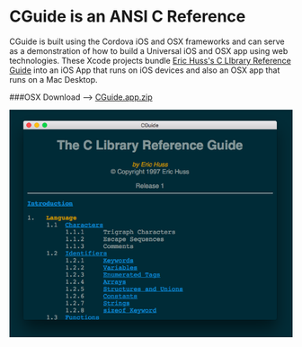 CGuide is an ANSI C Reference
====
CGuide is built using the Cordova iOS and OSX frameworks and can serve as a demonstration of how to build a Universal iOS and OSX app using web technologies. These Xcode projects bundle [Eric Huss's C LIbrary Reference Guide](http://www.acm.uiuc.edu/webmonkeys/book/c_guide/) into an iOS App that runs on iOS devices and also an OSX app that runs on a Mac Desktop.



###OSX Download --> [CGuide.app.zip](https://github.com/RandyMcMillan/CGuide/blob/master/osx/CGuide.app.zip?raw=true)

![image](https://raw.githubusercontent.com/RandyMcMillan/CGuide/master/osx/ScreenShot.png)